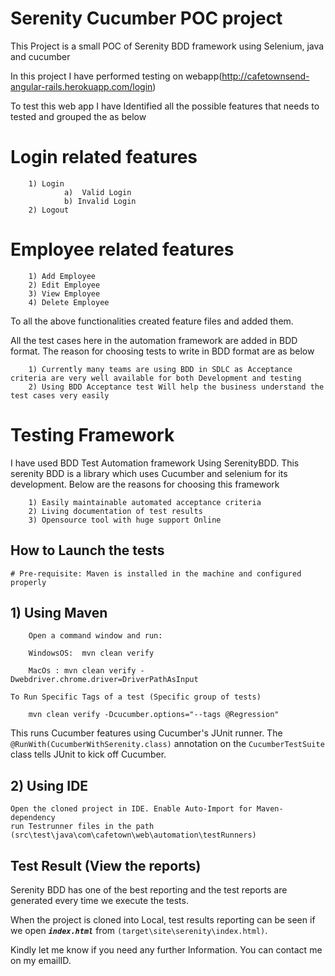 # Serenity Cucumber POC project

This Project is a small POC of Serenity BDD framework using Selenium, java and cucumber

In this project I have performed testing on webapp(http://cafetownsend-angular-rails.herokuapp.com/login)

To test this web app I have Identified all the possible features that needs to tested and grouped the as below

# Login related features
		
		1) Login 
			    a)  Valid Login 
			    b) Invalid Login
		2) Logout
		
# Employee related features
		
		1) Add Employee
		2) Edit Employee
		3) View Employee 
		4) Delete Employee
		
To all the above functionalities created feature files and added them.

All the test cases here in the automation framework are added in BDD format. The reason for choosing tests to write in BDD format are as below

		1) Currently many teams are using BDD in SDLC as Acceptance criteria are very well available for both Development and testing
		2) Using BDD Acceptance test Will help the business understand the test cases very easily
		
# Testing Framework

I have used BDD Test Automation framework Using SerenityBDD. This serenity BDD is a library which uses Cucumber and selenium for its development. Below are the reasons for choosing this framework

		1) Easily maintainable automated acceptance criteria 
		2) Living documentation of test results
		3) Opensource tool with huge support Online
		


## How to Launch the tests

	# Pre-requisite: Maven is installed in the machine and configured properly
	
## 1) Using Maven

		Open a command window and run:

		WindowsOS:	mvn clean verify 

		MacOs : mvn clean verify -Dwebdriver.chrome.driver=DriverPathAsInput

	To Run Specific Tags of a test (Specific group of tests)

	  	mvn clean verify -Dcucumber.options="--tags @Regression"

This runs Cucumber features using Cucumber's JUnit runner. The `@RunWith(CucumberWithSerenity.class)` annotation on the `CucumberTestSuite`
class tells JUnit to kick off Cucumber.

## 2) Using IDE
	Open the cloned project in IDE. Enable Auto-Import for Maven-dependency
	run Testrunner files in the path (src\test\java\com\cafetown\web\automation\testRunners)


## Test Result (View the reports)
Serenity BDD has one of the best reporting and the test reports are generated every time we execute the tests.

When the project is cloned into Local, test results reporting can be seen if we open **_`index.html`_** from `(target\site\serenity\index.html)`.

Kindly let me know if you need any further Information. You can contact me on my emailID.	
	





		
